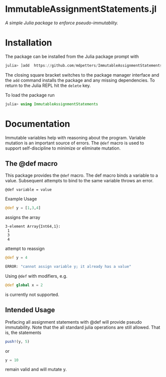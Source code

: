 # ImmutableAssignmentStatements.jl

*A simple Julia package to enforce pseudo-immutablity.*


# Installation

The package can be installed from the Julia package prompt with

```julia
julia> ]add  https://github.com/mdpetters/ImmutableAssignmentStatements.jl.git
```

The closing square bracket switches to the package manager interface and the ```add``` command installs the package and any missing dependencies. To return to the Julia REPL hit the ```delete``` key.

To load the package run

```julia
julia> using ImmutableAssignmentStatements
```

# Documentation

Immutable variables help with reasoning about the program. Variable mutation is an important source of errors. The ```@def``` macro is used to support self-discipline to minimize or eliminate mutation. 

## The @def macro

This package provides the ```@def``` macro. The def macro binds a variable to a value. Subsequent attempts to bind to the same variable throws an error.

    @def variable = value

Example Usage
```julia
@def y = [1,3,4]
```

assigns the array

```
3-element Array{Int64,1}:
 1
 3
 4
```

attempt to reassign

```julia
@def y = 4

ERROR: "cannot assign variable y; it already has a value"
```

Using ```@def``` with modifiers, e.g.

```julia
@def global x = 2
```

is currently not supported.

## Intended Usage

Prefacing all assignment statements with @def will provide pseudo immutability. Note that the all standard julia operations are still allowed. That is, the statements

```julia
push!(y, 5)
```

or 
```julia
y = 10
```

remain valid and will mutate y.  
